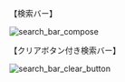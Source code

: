 【検索バー】

![search_bar_compose](https://github.com/user-attachments/assets/47d07540-dae4-4086-96d2-18e9449d0069)


【クリアボタン付き検索バー】

![search_bar_clear_button](https://github.com/user-attachments/assets/777d200b-0417-403b-8a61-5abf01f9d5f8)

